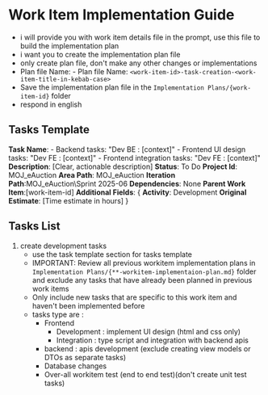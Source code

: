 # Work Item Implementation Guide
- i will provide you with work item details file in the prompt, use this file to build the implementation plan
- i want you to create the implementation plan file
- only create plan file, don't make any other changes or implementations
- Plan file Name: - Plan file Name: `<work-item-id>-task-creation-<work-item-title-in-kebab-case>`
- Save the implementation plan file in the `Implementation Plans/{work-item-id}` folder
- respond in english 

## Tasks Template
   **Task Name**:
     - Backend tasks: "Dev BE : [context]"
     - Frontend UI design tasks: "Dev FE : [context]"
     - Frontend integration tasks: "Dev FE : [context]"
   **Description**: [Clear, actionable description]
   **Status**: To Do
   **Project Id**: MOJ_eAuction
   **Area Path**: MOJ_eAuction
   **Iteration Path**:MOJ_eAuction\Sprint 2025-06
   **Dependencies**: None
   **Parent Work Item**:[work-item-id]
   **Additional Fields**: {
     **Activity**: Development
     **Original Estimate**: [Time estimate in hours]
   }

## Tasks List

1. create development tasks 
   - use the task template section for tasks template
   - IMPORTANT: Review all previous workitem implementation plans in `Implementation Plans/{**-workitem-implementaion-plan.md}` folder and exclude any tasks that have already been planned in previous work items
   - Only include new tasks that are specific to this work item and haven't been implemented before
   - tasks type are :
      - Frontend 
         - Development : implement UI design (html and css only)
         - Integration : type script and integration with backend apis
      - backend : apis development (exclude creating view models or DTOs as separate tasks)
      - Database changes
      - Over-all workitem test (end to end test)(don't create unit test tasks)
